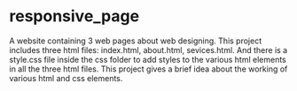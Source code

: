 # responsive_page
A website containing 3 web pages about web designing.
This project includes three html files: index.html, about.html, sevices.html. And there is a style.css file inside the css folder to add styles to the various html elements in all the three html files.
This project gives a brief idea about the working of various html and css elements.
